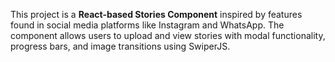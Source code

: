 This project is a **React-based Stories Component** inspired by features found in social media platforms like Instagram and WhatsApp. The component allows users to upload and view stories with modal functionality, progress bars, and image transitions using SwiperJS.
